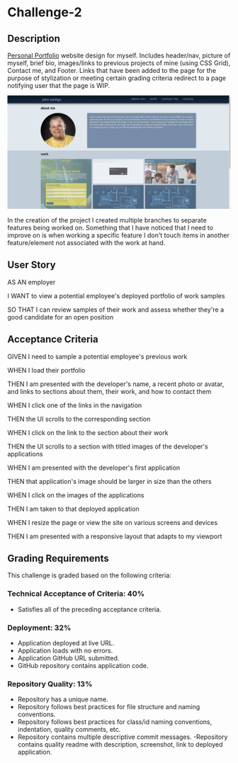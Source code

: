 # Challenge-2

## Description
[Personal Portfolio](https://jbped.github.io/challenge-2/?) website design for myself. Includes header/nav, picture of myself, brief bio, images/links to previous projects of mine (using CSS Grid), Contact me, and Footer. Links that have been added to the page for the purpose of stylization or meeting certain grading criteria redirect to a page notifying user that the page is WIP. 

![Jake Pedigo's Personal Portfolio V1](./assets/images/portfolio-pic.png)

In the creation of the project I created multiple branches to separate features being worked on. Something that I have noticed that I need to improve on is when working a specific feature I don't touch items in another feature/element not associated with the work at hand.

## User Story
AS AN employer

I WANT to view a potential employee's deployed portfolio of work samples

SO THAT I can review samples of their work and assess whether they're a good candidate for an open position


## Acceptance Criteria
GIVEN I need to sample a potential employee's previous work

WHEN I load their portfolio

THEN I am presented with the developer's name, a recent photo or avatar, and links to sections about them, their work, and how to contact them

WHEN I click one of the links in the navigation

THEN the UI scrolls to the corresponding section

WHEN I click on the link to the section about their work

THEN the UI scrolls to a section with titled images of the developer's applications

WHEN I am presented with the developer's first application

THEN that application's image should be larger in size than the others

WHEN I click on the images of the applications

THEN I am taken to that deployed application

WHEN I resize the page or view the site on various screens and devices

THEN I am presented with a responsive layout that adapts to my viewport

## Grading Requirements
This challenge is graded based on the following criteria:
### Technical Acceptance of Criteria: 40%
- Satisfies all of the preceding acceptance criteria.
### Deployment: 32%
- Application deployed at live URL.
- Application loads with no errors.
- Application GitHub URL submitted.
- GitHub repository contains application code.
### Repository Quality: 13%
- Repository has a unique name.
- Repository follows best practices for file structure and naming conventions.
- Repository follows best practices for class/id naming conventions, indentation, quality comments, etc.
- Repository contains multiple descriptive commit messages.
-Repository contains quality readme with description, screenshot, link to deployed application.
